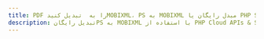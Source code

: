 ---title: PDF را به  تبدیل کنیدMOBIXML، PS به MOBIXML مبدل رایگان یا PHP SDKdescription: تبدیل رایگانPS به MOBIXML با استفاده از PHP Cloud APIs & SDK همچنین اسناد PDF را در Cloud ایجاد، ویرایش و رندر کنید.---